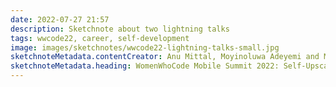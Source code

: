 ```yaml
---
date: 2022-07-27 21:57
description: Sketchnote about two lightning talks 
tags: wwcode22, career, self-development
image: images/sketchnotes/wwcode22-lightning-talks-small.jpg
sketchnoteMetadata.contentCreator: Anu Mittal, Moyinoluwa Adeyemi and Madona Wambua
sketchnoteMetadata.heading: WomenWhoCode Mobile Summit 2022: Self-Upscaling 101 and Setting Yourself up for Success: Fireside Chat with an Android Expert
---
```

